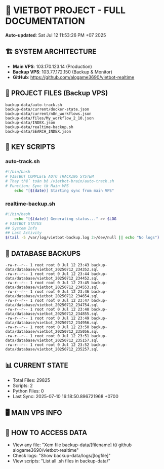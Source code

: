 # 🤖 VIETBOT PROJECT - FULL DOCUMENTATION
**Auto-updated**: Sat Jul 12 11:53:26 PM +07 2025

## 🏗️ SYSTEM ARCHITECTURE
- **Main VPS**: 103.170.123.14 (Production)
- **Backup VPS**: 103.77.172.150 (Backup & Monitor)
- **GitHub**: https://github.com/alogame3690/vietbot-realtime

## 📁 PROJECT FILES (Backup VPS)
```
backup-data/auto-track.sh
backup-data/current/docker-state.json
backup-data/current/n8n_workflows.json
backup-data/files/My_workflow_2_10.json
backup-data/INDEX.json
backup-data/realtime-backup.sh
backup-data/SEARCH_INDEX.json
```

## 🔧 KEY SCRIPTS
### auto-track.sh
```bash
#!/bin/bash
# VIETBOT COMPLETE AUTO TRACKING SYSTEM
# Thay thế toàn bộ /vietbot-brain/auto-track.sh
# Function: Sync từ Main VPS
    echo "[$(date)] Starting sync from main VPS"
```
### realtime-backup.sh
```bash
#!/bin/bash
    echo "[$(date)] Generating status..." >> $LOG
# VIETBOT STATUS
## System Info
## Last Activity
$(tail -5 /var/log/vietbot-backup.log 2>/dev/null || echo "No logs")
```

## 💾 DATABASE BACKUPS
```
-rw-r--r-- 1 root root 0 Jul 12 23:43 backup-data/database/vietbot_20250712_234352.sql
-rw-r--r-- 1 root root 0 Jul 12 23:44 backup-data/database/vietbot_20250712_234452.sql
-rw-r--r-- 1 root root 0 Jul 12 23:45 backup-data/database/vietbot_20250712_234553.sql
-rw-r--r-- 1 root root 0 Jul 12 23:46 backup-data/database/vietbot_20250712_234654.sql
-rw-r--r-- 1 root root 0 Jul 12 23:47 backup-data/database/vietbot_20250712_234754.sql
-rw-r--r-- 1 root root 0 Jul 12 23:48 backup-data/database/vietbot_20250712_234855.sql
-rw-r--r-- 1 root root 0 Jul 12 23:49 backup-data/database/vietbot_20250712_234956.sql
-rw-r--r-- 1 root root 0 Jul 12 23:50 backup-data/database/vietbot_20250712_235056.sql
-rw-r--r-- 1 root root 0 Jul 12 23:51 backup-data/database/vietbot_20250712_235157.sql
-rw-r--r-- 1 root root 0 Jul 12 23:52 backup-data/database/vietbot_20250712_235257.sql
```

## 📊 CURRENT STATE
- Total Files: 29825
- Scripts: 2
- Python Files: 0
- Last Sync: 2025-07-10 16:18:50.896721968 +0700

## 🖥️ MAIN VPS INFO


## 🚨 HOW TO ACCESS DATA
- View any file: "Xem file backup-data/[filename] từ github alogame3690/vietbot-realtime"
- Check logs: "Show backup-data/logs/[logfile]"
- View scripts: "List all .sh files in backup-data/"
